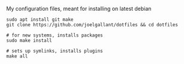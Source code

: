 My configuration files, meant for installing on latest debian

    sudo apt install git make
    git clone https://github.com/joelgallant/dotfiles && cd dotfiles

    # for new systems, installs packages
    sudo make install

    # sets up symlinks, installs plugins
    make all
